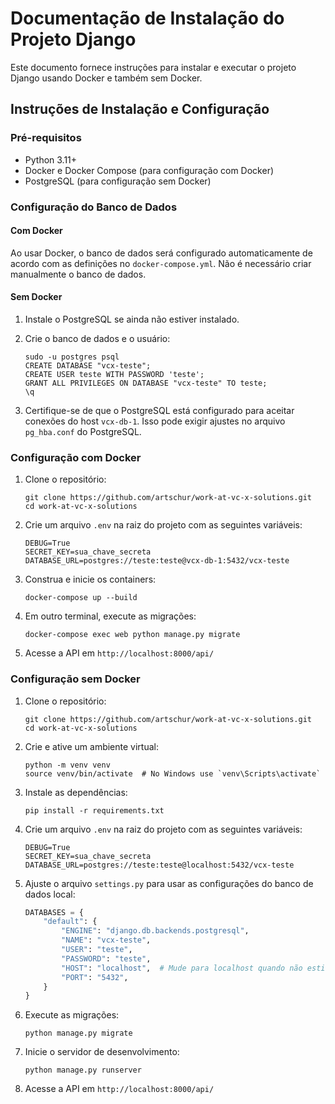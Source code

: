 # Documentação de Instalação do Projeto Django

Este documento fornece instruções para instalar e executar o projeto Django usando Docker e também sem Docker.

## Instruções de Instalação e Configuração

### Pré-requisitos

- Python 3.11+
- Docker e Docker Compose (para configuração com Docker)
- PostgreSQL (para configuração sem Docker)

### Configuração do Banco de Dados

#### Com Docker

Ao usar Docker, o banco de dados será configurado automaticamente de acordo com as definições no `docker-compose.yml`. Não é necessário criar manualmente o banco de dados.

#### Sem Docker

1. Instale o PostgreSQL se ainda não estiver instalado.

2. Crie o banco de dados e o usuário:
   ```
   sudo -u postgres psql
   CREATE DATABASE "vcx-teste";
   CREATE USER teste WITH PASSWORD 'teste';
   GRANT ALL PRIVILEGES ON DATABASE "vcx-teste" TO teste;
   \q
   ```

3. Certifique-se de que o PostgreSQL está configurado para aceitar conexões do host `vcx-db-1`. Isso pode exigir ajustes no arquivo `pg_hba.conf` do PostgreSQL.

### Configuração com Docker

1. Clone o repositório:
   ```
   git clone https://github.com/artschur/work-at-vc-x-solutions.git
   cd work-at-vc-x-solutions
   ```

2. Crie um arquivo `.env` na raiz do projeto com as seguintes variáveis:
   ```
   DEBUG=True
   SECRET_KEY=sua_chave_secreta
   DATABASE_URL=postgres://teste:teste@vcx-db-1:5432/vcx-teste
   ```

3. Construa e inicie os containers:
   ```
   docker-compose up --build
   ```

4. Em outro terminal, execute as migrações:
   ```
   docker-compose exec web python manage.py migrate
   ```

6. Acesse a API em `http://localhost:8000/api/`

### Configuração sem Docker

1. Clone o repositório:
   ```
   git clone https://github.com/artschur/work-at-vc-x-solutions.git
   cd work-at-vc-x-solutions
   ```

2. Crie e ative um ambiente virtual:
   ```
   python -m venv venv
   source venv/bin/activate  # No Windows use `venv\Scripts\activate`
   ```

3. Instale as dependências:
   ```
   pip install -r requirements.txt
   ```

4. Crie um arquivo `.env` na raiz do projeto com as seguintes variáveis:
   ```
   DEBUG=True
   SECRET_KEY=sua_chave_secreta
   DATABASE_URL=postgres://teste:teste@localhost:5432/vcx-teste
   ```

5. Ajuste o arquivo `settings.py` para usar as configurações do banco de dados local:
   ```python
   DATABASES = {
       "default": {
           "ENGINE": "django.db.backends.postgresql",
           "NAME": "vcx-teste",
           "USER": "teste",
           "PASSWORD": "teste",
           "HOST": "localhost",  # Mude para localhost quando não estiver usando Docker
           "PORT": "5432",
       }
   }
   ```

6. Execute as migrações:
   ```
   python manage.py migrate
   ```

7. Inicie o servidor de desenvolvimento:
   ```
   python manage.py runserver
   ```

8. Acesse a API em `http://localhost:8000/api/`


